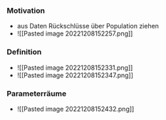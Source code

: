 ### Motivation
+ aus Daten Rückschlüsse über Population ziehen
+ ![[Pasted image 20221208152257.png]]

### Definition
+ ![[Pasted image 20221208152331.png]]
+ ![[Pasted image 20221208152347.png]]

### Parameterräume
+ ![[Pasted image 20221208152432.png]]